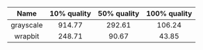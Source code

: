 | Name | 10% quality | 50% quality | 100% quality |
|:----:|:-----------:|:-----------:|:------------:|
| grayscale | 914.77 | 292.61 | 106.24 |
| wrapbit | 248.71 | 90.67 | 43.85 |
